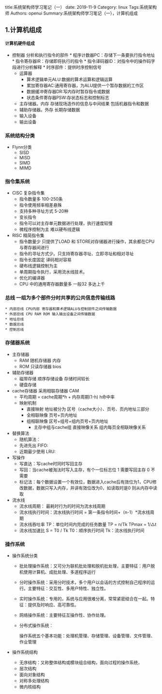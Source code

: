 title:系统架构师学习笔记（一）
date: 2019-11-9
Category: linux
Tags:系统架构师
Authors: openui
Summary:系统架构师学习笔记（一），计算机组成

## 1.计算机组成

#### 计算机硬件组成
* 控制器 分析和执行指令的部件
        * 程序计数器PC：存储下一条要执行指令地址
        * 指令寄存器IR：存储即将执行的指令
        * 指令译码器ID：对指令中的操作码字段进行分析解释
        * 时序部件：提供时序控制信号
    * 运算器
        * 算术逻辑单元ALU:数据的算术运算和逻辑运算
        * 累加寄存器AC:通用寄存器，为ALU提供一个暂存数据的工作区
        * 数据缓冲寄存器DR:写内存时暂存指令或数据
        * 状态条件寄存器PSW:存状态标志和控制标志
    * 主存储器。内存 存储现场造作的信息与中间结果 包括机器指令和数据
    * 辅助存储器。外存 长期存储数据
    * 输入设备
    * 输出设备
    
### 系统结构分类
* Flynn分类
    * SISD
    * MISD
    * SIMD
    * MIMD
### 指令集系统
 * CISC 复杂指令集
    * 指令数量多 100-250条
    * 指令使用频率相差悬殊
    * 支持多种寻址方式 5-20种
    * 变长指令
    * 指令可以对主存单元数据进行处理，执行速度较慢
    * 微程序控制为主 难以硬布线逻辑
 * RISC 精简指令集
    * 指令数量少 只提供了LOAD 和 STORE对存储器进行操作，其余都在CPU与寄存器间进行
    * 指令的寻址方式少。只支持寄存器寻址、立即寻址和相对寻址
    * 指令长度固定 译码相对容易
    * 硬布线逻辑控制为主
    * 单周期指令执行，采用流水线技术。
    * 优化的编译器
    * CPU 中的通用寄存器数量多 一般32 多达上千
### 总线 一组为多个部件分时共享的公共信息传输线路
    * 内部总线 CPU内部 寄存器和算术逻辑ALU与控制部件之间传输数据
    * 外部总线 CPU RAM ROM 输入输出设备之间传输数据
    * 地址总线 
    * 数据总线
    * 控制总线
### 存储器系统
 * 主存储器
    * RAM 随机存储器 内存
    * ROM 只读存储器 bios
 * 辅助存储器
    * 磁带存储 顺序存储设备 存储时间较长
    * 硬盘存储 
 * cache存储器 采用相联存储器 CAM
    * 平均周期 = cache周期*h + 内存周期(1-h) h命中率
    * 映射机制
        * 直接映射 地址被分为 区号（cache大小）、页号、页内地址三部分
        * 全相联映像 页号+页内地址
        * 组相联映像 区号+组号+组内页号+页内地址
            * 主存中组与cache组 直接映像关系 组内每页全相联映像关系
 * 替换算法
    * 随机算法：
    * 先进先出 FIFO:
    * 近期最少使用 LRU:
* 写操作
    * 写直达：写cache时同时写回主存
    * 写回：当cache被淘汰时写入主存，有个一位标志位 1 需要写回主存 0 不需要
    * 标记法：每个数据设置一个有效位，数据进入cache后有效位为1，CPU修改数据，数据只写入内存，并讲有效位改为0，如读取时是0 则从内存中读取
* 流水线
    * 流水线周期： 最耗时行为的时间为流水线周期
    * 流水线执行时间：流水线执行时间 = 第一条指令时间+（n-1）*流水线周期
    * 流水线吞吐率 TP：单位时间内完成的任务数量 TP = n/Tk TPmax = 1/△t
    * 流水线加速比 S = T0 / Tk T0：顺序执行时间 Tk：流水线执行时间

### 操作系统

* 操作系统分类
  * 批处理操作系统：又可分为联机批处理和脱机批处理，主要特征：用户脱机使用计算机、成批处理、多道程序运行

  * 分时操作系统：采用分时技术，多个用户以会话的方式控制自己程序的运行。主要特征：交互性、多用户特性、独立性。

  * 实时操作系统：专用的，系统与应用很难分离，常常紧密结合在一起。特征：提供及时响应、高可靠性。

  * 网络操作系统：主要特征互操作性、协作处理。

  * 分布式操作系统：

      操作系统五个基本功能：处理机管理、存储管理、设备管理、文件管理、作业管理

* 操作系统结构

    * 无序结构：又称整体结构或模块组合结构，面向过程的操作系统，
    * 层次结构
    * 面向对象结构
    * 对称多处理结构
    * 微内核结构